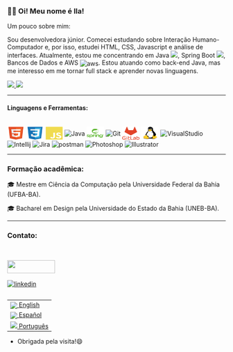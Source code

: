 ### 👩‍💻 Oi! Meu nome é Ila!

<!--
**ilamuniz/ilamuniz** is a ✨ _special_ ✨ repository because its `README.md` (this file) appears on your GitHub profile.
-->

Um pouco sobre mim:

Sou desenvolvedora júnior. Comecei estudando sobre Interação Humano-Computador e, por isso, estudei HTML, CSS, Javascript e análise de interfaces. Atualmente, estou me concentrando em Java <img width="20" src="https://cdn.jsdelivr.net/gh/devicons/devicon/icons/java/java-original.svg" />, Spring Boot <img width="20" src="https://cdn.jsdelivr.net/gh/devicons/devicon/icons/spring/spring-original.svg" />, Bancos de Dados e AWS <img align = "center" src="https://i.imgur.com/IhS1TUg.png" alt="aws" width="30" height="30"/>. Estou atuando como back-end Java, mas me interesso em me tornar full stack e aprender novas linguagens.


<div>
  <a href="https://github.com/ilamuniz">
  <img height="160em" src="https://github-readme-stats.vercel.app/api?username=ilamuniz&show_icons=true&theme=tokyonight&include_all_commits=true&count_private=true">
  <img height="160em" src="https://github-readme-stats.vercel.app/api/top-langs/?username=ilamuniz&layout=compact&langs_count=7&theme=tokyonight"></a>
</div>
	
___
	
#### Linguagens e Ferramentas:

<div style="display: inline_block"><br>
	<img align="center" alt="HTML" height="30" width="40" src="https://raw.githubusercontent.com/devicons/devicon/master/icons/html5/html5-original.svg" />
	<img align="center" alt="CSS" height="30" width="40" src="https://raw.githubusercontent.com/devicons/devicon/master/icons/css3/css3-original.svg" />
	<img align="center" alt="JavaScript" height="30" width="40" src="https://raw.githubusercontent.com/devicons/devicon/master/icons/javascript/javascript-plain.svg"/>
	<img align="center" alt="Java" height="30" width="40" src="https://raw.githubusercontent.com/jmnote/z-icons/master/svg/java.svg"/>
	<img align="center" alt="Spring" height="30" width="40" src="https://raw.githubusercontent.com/devicons/devicon/master/icons/spring/spring-original-wordmark.svg"/>
	<img align="center" alt="Git" height="30" width="40" src="https://raw.githubusercontent.com/jmnote/z-icons/master/svg/git.svg">
	<img align="center" alt="GitLab" height="30" width="40" src="https://raw.githubusercontent.com/devicons/devicon/master/icons/gitlab/gitlab-plain-wordmark.svg">	
	<img align="center" alt="Linux" height="30" width="40" src="https://github.com/devicons/devicon/blob/master/icons/linux/linux-original.svg">
	<img align="center" alt="VisualStudio" height="30" width="40" src="https://cdn.jsdelivr.net/gh/devicons/devicon/icons/vscode/vscode-original.svg">
	<img align="center" alt="Intellij" height="30" width="40" src="https://cdn.jsdelivr.net/gh/devicons/devicon/icons/intellij/intellij-original.svg">
	<img align="center" alt="Jira" height="30" width="40" src="https://cdn.jsdelivr.net/gh/devicons/devicon/icons/jira/jira-original-wordmark.svg" />
	<img align= "center" alt="postman" height="35" width="35" src="https://i.imgur.com/WVuA8RH.png"/>
	<img align="center" alt="Photoshop" height="30" width="40" src="https://cdn.jsdelivr.net/gh/devicons/devicon/icons/photoshop/photoshop-plain.svg">
	<img align="center" alt="Illustrator" height="30" width="40" src="https://cdn.jsdelivr.net/gh/devicons/devicon/icons/illustrator/illustrator-plain.svg">
</div>
	
___

### Formação acadêmica:

🎓  Mestre em Ciência da Computação pela Universidade Federal da Bahia (UFBA-BA).

🎓  Bacharel em Design pela Universidade do Estado da Bahia (UNEB-BA).

___

### Contato:

<div style="display: inline_block"><br>

[<img src="https://img.shields.io/badge/Gmail-D14836?style=for-the-badge&logo=gmail&logoColor=white" height="30" width="110" align ="center">](mailto:ilammuniz@gmail.com)

<a href="https://www.linkedin.com/in/ila-mascarenhas-muniz-58834966/" target="_blank"><img align="center" src="https://img.shields.io/badge/LinkedIn-0077B5?style=for-the-badge&logo=linkedin&logoColor=white" alt="linkedin" height="30" width="110" /></a>
	
</div>
<div>
	<table align="right">
		<tr><td><a href="README_english.md"><img src="https://i.imgur.com/Ja6zOUB.png" height="18.5" align="center"> English</a></td></tr>
		<tr><td><a href="README_espanol.md"><img src="https://i.imgur.com/aTLvLiO.png" height="18.5" align="center"> Español</a></td></tr>
		<tr><td><a href="README.md"><img src="https://i.imgur.com/0AUV6Hy.png" height="16 align="center">  Português</a></td></tr>
	</table>
</div>

___
	

  - Obrigada pela visita!😄 
 
